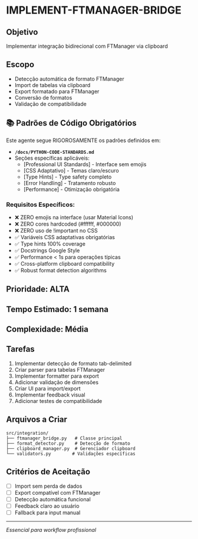 # IMPLEMENT-FTMANAGER-BRIDGE

## Objetivo
Implementar integração bidirecional com FTManager via clipboard

## Escopo
- Detecção automática de formato FTManager
- Import de tabelas via clipboard
- Export formatado para FTManager
- Conversão de formatos
- Validação de compatibilidade

## 📚 Padrões de Código Obrigatórios
Este agente segue RIGOROSAMENTE os padrões definidos em:
- **`/docs/PYTHON-CODE-STANDARDS.md`**
- Seções específicas aplicáveis:
  - [Professional UI Standards] - Interface sem emojis
  - [CSS Adaptativo] - Temas claro/escuro  
  - [Type Hints] - Type safety completo
  - [Error Handling] - Tratamento robusto
  - [Performance] - Otimização obrigatória

### Requisitos Específicos:
- ❌ ZERO emojis na interface (usar Material Icons)
- ❌ ZERO cores hardcoded (#ffffff, #000000)
- ❌ ZERO uso de !important no CSS
- ✅ Variáveis CSS adaptativas obrigatórias
- ✅ Type hints 100% coverage
- ✅ Docstrings Google Style
- ✅ Performance < 1s para operações típicas
- ✅ Cross-platform clipboard compatibility
- ✅ Robust format detection algorithms

## Prioridade: ALTA
## Tempo Estimado: 1 semana
## Complexidade: Média

## Tarefas

1. Implementar detecção de formato tab-delimited
2. Criar parser para tabelas FTManager
3. Implementar formatter para export
4. Adicionar validação de dimensões
5. Criar UI para import/export
6. Implementar feedback visual
7. Adicionar testes de compatibilidade

## Arquivos a Criar

```
src/integration/
├── ftmanager_bridge.py   # Classe principal
├── format_detector.py    # Detecção de formato
├── clipboard_manager.py  # Gerenciador clipboard
└── validators.py        # Validações específicas
```

## Critérios de Aceitação
- [ ] Import sem perda de dados
- [ ] Export compatível com FTManager
- [ ] Detecção automática funcional
- [ ] Feedback claro ao usuário
- [ ] Fallback para input manual

---
*Essencial para workflow profissional*